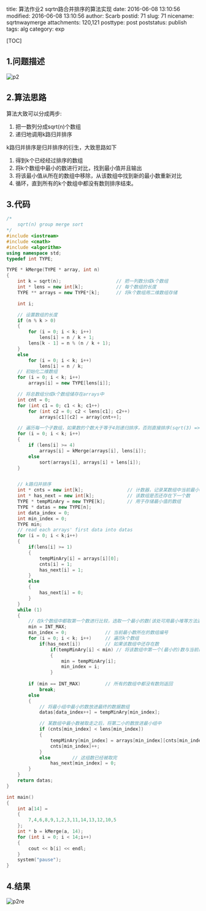 title: 算法作业2 sqrtn路合并排序的算法实现
date: 2016-06-08 13:10:56
modified: 2016-06-08 13:10:56
author: Scarb
postid: 71
slug: 71
nicename: sqrtnwaymerge
attachments: 120,121
posttype: post
poststatus: publish
tags: alg
category: exp

[TOC]

## 1.问题描述

![p2][img1]

## 2.算法思路

算法大致可以分成两步:
1. 把一数列分成sqrt(n)个数组
2. 递归地调用k路归并排序

k路归并排序是归并排序的衍生，大致思路如下
1. 得到k个已经经过排序的数组
2. 将k个数组中最小的数进行对比，找到最小值并且输出
3. 将该最小值从所在的数组中移除，从该数组中找到新的最小数重新对比
4. 循环，直到所有的k个数组中都没有数则排序结束。

## 3.代码

```C++
/*
	sqrt(n) group merge sort
*/
#include <iostream>
#include <cmath>
#include <algorithm>
using namespace std;
typedef int TYPE;

TYPE * kMerge(TYPE * array, int n)
{
	int k = sqrt(n);					// 把一列数分成k个数组
	int * lens = new int[k];			// 每个数组的长度
	TYPE ** arrays = new TYPE*[k];		// 将k个数组用二维数组存储

	int i;

	// 设置数组的长度
	if (n % k > 0)
	{
		for (i = 0; i < k; i++)
			lens[i] = n / k + 1;
		lens[k - 1] = n % (n / k + 1);
	}
	else
		for (i = 0; i < k; i++)
			lens[i] = n / k;
	// 初始化二维数组
	for (i = 0; i < k; i++)
		arrays[i] = new TYPE[lens[i]];

	// 将总数组分成k个数组储存在arrays中
	int cnt = 0;
	for (int c1 = 0; c1 < k; c1++)
		for (int c2 = 0; c2 < lens[c1]; c2++)
			arrays[c1][c2] = array[cnt++];

	// 遍历每一个子数组，如果数的个数大于等于4则递归排序，否则直接排序(sqrt(3) => 1)
	for (i = 0; i < k; i++)
	{
		if (lens[i] >= 4)
			arrays[i] = kMerge(arrays[i], lens[i]);
		else
			sort(arrays[i], arrays[i] + lens[i]);
	}


	// k路归并排序
	int * cnts = new int[k];				// 计数器，记录某数组中当前最小数的下标，避免将数组整个移位
	int * has_next = new int[k];			// 该数组是否还存在下一个数
	TYPE * tempMinAry = new TYPE[k];		// 用于存储最小值的数组
	TYPE * datas = new TYPE[n];
	int data_index = 0;
	int min_index = 0;
	TYPE min;
	// read each arrays' first data into datas
	for (i = 0; i < k;i++)
	{
		if(lens[i] >= 1)
		{
			tempMinAry[i] = arrays[i][0];
			cnts[i] = 1;
			has_next[i] = 1;
		}
		else
		{
			has_next[i] = 0;
		}
	}
	while (1)
	{
		// 在k个数组中都取第一个数进行比较，选取一个最小的数(该处可用最小堆等方法进行优化)加入最小组
		min = INT_MAX;
		min_index = 0;				// 当前最小数所在的数组编号
		for (i = 0; i < k; i++)		// 遍历k个数组
			if(has_next[i])			// 如果该数组中还存在数
				if(tempMinAry[i] < min)	// 将该数组中第一个(最小的)数与当前最小的数比较，取一个最小的数
				{
					min = tempMinAry[i];
					min_index = i;
				}
		
		if (min == INT_MAX)			// 所有的数组中都没有数则返回
			break;
		else
		{
			// 将最小组中最小的数放进最终的数据数组
			datas[data_index++] = tempMinAry[min_index];

			// 某数组中最小数被取走之后，将第二小的数放进最小组中
			if (cnts[min_index] < lens[min_index])
			{
				tempMinAry[min_index] = arrays[min_index][cnts[min_index]];
				cnts[min_index]++;
			}
			else		// 这组数已经被取完
				has_next[min_index] = 0;
		}
	}
	return datas;
}

int main()
{
	int a[14] =
	{
		7,4,6,8,9,1,2,3,11,14,13,12,10,5
	};
	int * b = kMerge(a, 14);
	for (int i = 0; i < 14;i++)
	{
		cout << b[i] << endl;
	}
	system("pause");
}
```

## 4.结果

![p2re][img2]

[img1]:http://47.106.131.90/blog/uploads/2016/08/p2.png
[img2]:http://47.106.131.90/blog/uploads/2016/08/p2re.png